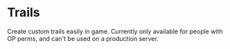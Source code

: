 # Trails
Create custom trails easily in game.
Currently only available for people with OP perms, and can't be used on a production server.
